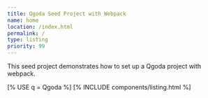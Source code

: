 ```yaml
---
title: Qgoda Seed Project with Webpack
name: home
location: /index.html
permalink: /
type: listing
priority: 99
---
```

This seed project demonstrates how to set up a Qgoda project with webpack.

[% USE q = Qgoda %]
[% INCLUDE components/listing.html %]
